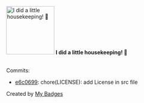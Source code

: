 <img src="https://my-badges.github.io/my-badges/chore-commit.png" alt="I did a little housekeeping! 🧹" title="I did a little housekeeping! 🧹" width="128">
<strong>I did a little housekeeping! 🧹</strong>
<br><br>

Commits:

- <a href="https://github.com/Neptunium931/nlogger/commit/e6c069918ccb36fb6774bd1418c120f6fa20d1bf">e6c0699</a>: chore(LICENSE): add License in src file


Created by <a href="https://github.com/my-badges/my-badges">My Badges</a>